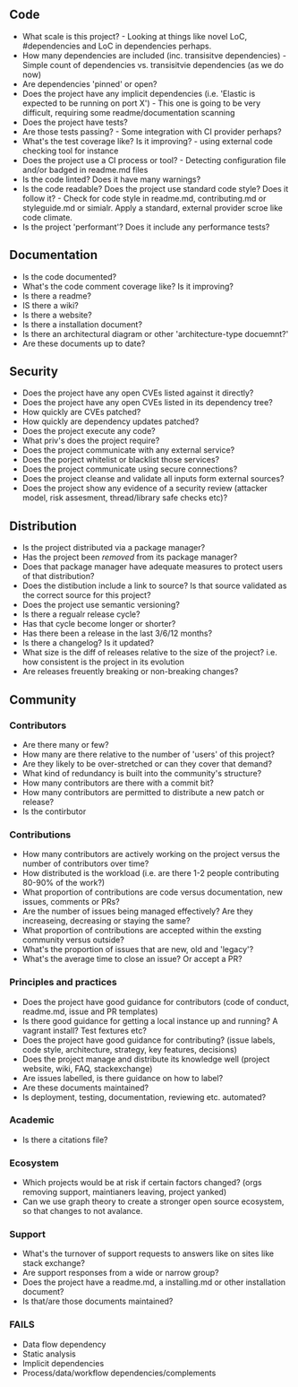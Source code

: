 ## Code
* What scale is this project? - Looking at things like novel LoC, #dependencies and LoC in dependencies perhaps. 
*  How many dependencies are included (inc. transisitve dependencies) - Simple count of dependencies vs. transisitvie dependencies (as we do now) 
* Are dependencies 'pinned' or open?
* Does the project have any implicit dependencies (i.e. 'Elastic is expected to be running on port X') - This one is going to be very difficult, requiring some readme/documentation scanning 
* Does the project have tests?
* Are those tests passing? - Some integration with CI provider perhaps?
* What's the test coverage like? Is it improving? - using external code checking tool for instance
*  Does the project use a CI process or tool? - Detecting configuration file and/or badged in readme.md files
* Is the code linted? Does it have many warnings?
* Is the code readable? Does the project use standard code style? Does it follow it?  - Check for code style in readme.md, contributing.md or styleguide.md or simialr. Apply a standard, external provider scroe like code climate.
* Is the project 'performant'? Does it include any performance tests?

## Documentation
* Is the code documented?
* What's the code comment coverage like? Is it improving?
* Is there a readme?
* IS there a wiki?
* Is there a website?
* Is there a installation document?
* Is there an architectural diagram or other 'architecture-type docuemnt?'
* Are these documents up to date?

## Security
* Does the project have any open CVEs listed against it directly?
* Does the project have any open CVEs listed in its dependency tree?
* How quickly are CVEs patched?
* How quickly are dependency updates patched?
* Does the project execute any code?
* What priv's does the project require?
* Does the project communicate with any external service?
* Does the porject whitelist or blacklist those services?
* Does the project communicate using secure connections?
* Does the project cleanse and validate all inputs form external sources?
* Does the project show any evidence of a security review (attacker model, risk assesment, thread/library safe checks etc)?

## Distribution
* Is the project distributed via a package manager?
* Has the project been *removed* from its package manager?
* Does that package manager have adequate measures to protect users of that distribution?
* Does the distibution include a link to source? 
Is that source validated as the correct source for this project?
* Does the project use semantic versioning?
* Is there a regualr release cycle?
* Has that cycle become longer or shorter?
* Has there been a release in the last 3/6/12 months?
* Is there a changelog? Is it updated? 
* What size is the diff of releases relative to the size of the project? i.e. how consistent is the project in its evolution
* Are releases freuently breaking or non-breaking changes?

## Community

### Contributors
* Are there many or few? 
* How many are there relative to the number of 'users' of this project? 
* Are they likely to be over-stretched or can they cover that demand? 
* What kind of redundancy is built into the community's structure? 
* How many contributors are there with a commit bit?
* How many contributors are permitted to distribute a new patch or release?
* Is the contirbutor 

### Contributions
* How many contributors are actively working on the project versus the number of contributors over time?
* How distributed is the workload (i.e. are there 1-2 people contributing 80-90% of the work?)
* What proportion of contributions are code versus documentation, new issues, comments or PRs?
* Are the number of issues being managed effectively? Are they increaseing, decreasing or staying the same?
* What proportion of contributions are accepted within the exsting community versus outside?
* What's the proportion of issues that are new, old and 'legacy'?
* What's the average time to close an issue? Or accept a PR?

### Principles and practices
* Does the project have good guidance for contributors (code of conduct, readme.md, issue and PR templates)
* Is there good guidance for getting a local instance up and running? A vagrant install? Test fextures etc?
* Does the project have good guidance for contributing? (issue labels, code style, architecture, strategy, key features, decisions)
* Does the project manage and distribute its knowledge well (project website, wiki, FAQ, stackexchange)
* Are issues labelled, is there guidance on how to label?
* Are these documents maintained?
* Is deployment, testing, documentation, reviewing etc. automated?

### Academic
* Is there a citations file? 

### Ecosystem
* Which projects would be at risk if certain factors changed? (orgs removing support, maintianers leaving, project yanked)
* Can we use graph theory to create a stronger open source ecosystem, so that changes to not avalance. 

### Support 
* What's the turnover of support requests to answers like on sites like stack exchange? 
* Are support responses from a wide or narrow group? 
* Does the project have a readme.md, a installing.md or other installation document?
* Is that/are those documents maintained? 

### FAILS
* Data flow dependency
* Static analysis 
* Implicit dependencies 
* Process/data/workflow dependencies/complements